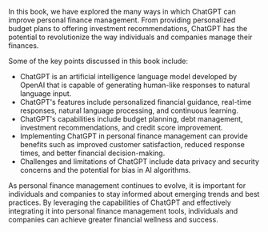 
In this book, we have explored the many ways in which ChatGPT can improve personal finance management. From providing personalized budget plans to offering investment recommendations, ChatGPT has the potential to revolutionize the way individuals and companies manage their finances.

Some of the key points discussed in this book include:

* ChatGPT is an artificial intelligence language model developed by OpenAI that is capable of generating human-like responses to natural language input.
* ChatGPT's features include personalized financial guidance, real-time responses, natural language processing, and continuous learning.
* ChatGPT's capabilities include budget planning, debt management, investment recommendations, and credit score improvement.
* Implementing ChatGPT in personal finance management can provide benefits such as improved customer satisfaction, reduced response times, and better financial decision-making.
* Challenges and limitations of ChatGPT include data privacy and security concerns and the potential for bias in AI algorithms.

As personal finance management continues to evolve, it is important for individuals and companies to stay informed about emerging trends and best practices. By leveraging the capabilities of ChatGPT and effectively integrating it into personal finance management tools, individuals and companies can achieve greater financial wellness and success.

